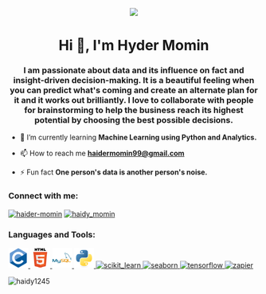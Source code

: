 <p align="center">
  <img src="https://cdn.dribbble.com/users/43762/screenshots/1193016/mtn-graph-dribbbble.gif" />
</p>
<h1 align="center">Hi 👋, I'm Hyder Momin</h1>
<h3 align="center">I am passionate about data and its influence on fact and insight-driven decision-making. It is a beautiful feeling when you can predict what's coming and create an alternate plan for it and it works out brilliantly. I love to collaborate with people for brainstorming to help the business reach its highest potential by choosing the best possible decisions.</h3>


- 🌱 I’m currently learning **Machine Learning using Python and Analytics.**

- 📫 How to reach me **haidermomin99@gmail.com**

- ⚡ Fun fact **One person's data is another person's noise.**

<h3 align="left">Connect with me:</h3>
<p align="left">
<a href="https://linkedin.com/in/haider-momin" target="blank"><img align="center" src="https://raw.githubusercontent.com/rahuldkjain/github-profile-readme-generator/master/src/images/icons/Social/linked-in-alt.svg" alt="haider-momin" height="30" width="40" /></a>
<a href="https://instagram.com/haidy_momin" target="blank"><img align="center" src="https://raw.githubusercontent.com/rahuldkjain/github-profile-readme-generator/master/src/images/icons/Social/instagram.svg" alt="haidy_momin" height="30" width="40" /></a>
</p>

<h3 align="left">Languages and Tools:</h3>
<p align="left"> <a href="https://www.cprogramming.com/" target="_blank" rel="noreferrer"> <img src="https://raw.githubusercontent.com/devicons/devicon/master/icons/c/c-original.svg" alt="c" width="40" height="40"/> </a> <a href="https://www.w3.org/html/" target="_blank" rel="noreferrer"> <img src="https://raw.githubusercontent.com/devicons/devicon/master/icons/html5/html5-original-wordmark.svg" alt="html5" width="40" height="40"/> </a> <a href="https://www.mysql.com/" target="_blank" rel="noreferrer"> <img src="https://raw.githubusercontent.com/devicons/devicon/master/icons/mysql/mysql-original-wordmark.svg" alt="mysql" width="40" height="40"/> </a> <a href="https://www.python.org" target="_blank" rel="noreferrer"> <img src="https://raw.githubusercontent.com/devicons/devicon/master/icons/python/python-original.svg" alt="python" width="40" height="40"/> </a> <a href="https://scikit-learn.org/" target="_blank" rel="noreferrer"> <img src="https://upload.wikimedia.org/wikipedia/commons/0/05/Scikit_learn_logo_small.svg" alt="scikit_learn" width="40" height="40"/> </a> <a href="https://seaborn.pydata.org/" target="_blank" rel="noreferrer"> <img src="https://seaborn.pydata.org/_images/logo-mark-lightbg.svg" alt="seaborn" width="40" height="40"/> </a> <a href="https://www.tensorflow.org" target="_blank" rel="noreferrer"> <img src="https://www.vectorlogo.zone/logos/tensorflow/tensorflow-icon.svg" alt="tensorflow" width="40" height="40"/> </a> <a href="https://zapier.com" target="_blank" rel="noreferrer"> <img src="https://www.vectorlogo.zone/logos/zapier/zapier-icon.svg" alt="zapier" width="40" height="40"/> </a> </p>

<p><img align="center" src="https://github-readme-stats.vercel.app/api/top-langs?username=haidy1245&show_icons=true&locale=en&layout=compact" alt="haidy1245" /></p>

